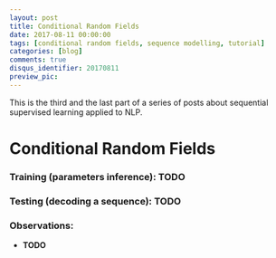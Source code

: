 ```yaml
---
layout: post
title: Conditional Random Fields
date: 2017-08-11 00:00:00
tags: [conditional random fields, sequence modelling, tutorial]
categories: [blog]
comments: true
disqus_identifier: 20170811
preview_pic:
---
```


This is the third and the last part of a series of posts about sequential supervised learning applied to NLP.

<!--

\newcommand{\argmax}[1]{\underset{#1}{\operatorname{arg}\,\operatorname{max}}\;}

https://liqiangguo.wordpress.com/page/2/
http://www.cs.columbia.edu/~smaskey/CS6998/slides/statnlp_week10.pdf
http://www.cs.columbia.edu/~smaskey/CS6998-0412/slides/week13_statnlp_web.pdf

http://videolectures.net/cikm08_elkan_llmacrf/

http://www.stokastik.in/understanding-conditional-random-fields/

-->

# __Conditional Random Fields__


### Training (parameters inference): __TODO__

### Testing (decoding a sequence): __TODO__

### Observations:

* __TODO__

<!--
A first key idea in CRFs will be to define a feature vector that maps an entire
input sequence x paired with an entire state sequence s to some d-dimensional feature vector.

IDEA: maps an entire input sequence x paired with an entire state sequence s to
some d-dimensional feature vector.

The chief difference between MEMM and CRF is that MEMM is locally renormalized and suffers from the label bias problem, while CRFs are globally renormalized.
-->
